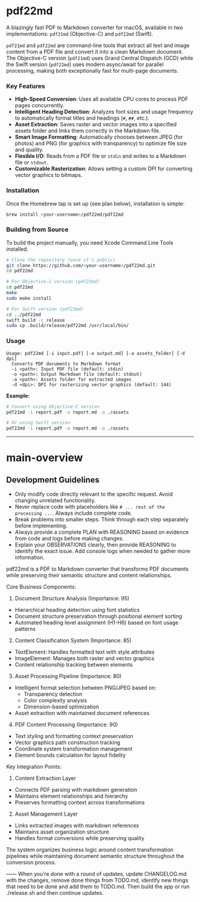 # pdf22md

A blazingly fast PDF to Markdown converter for macOS, available in two implementations: `pdf21md` (Objective-C) and `pdf22md` (Swift).

`pdf21md` and `pdf22md` are command-line tools that extract all text and image content from a PDF file and convert it into a clean Markdown document. The Objective-C version (`pdf21md`) uses Grand Central Dispatch (GCD) while the Swift version (`pdf22md`) uses modern async/await for parallel processing, making both exceptionally fast for multi-page documents.

### Key Features

  * **High-Speed Conversion**: Uses all available CPU cores to process PDF pages concurrently.
  * **Intelligent Heading Detection**: Analyzes font sizes and usage frequency to automatically format titles and headings (`#`, `##`, etc.).
  * **Asset Extraction**: Saves raster and vector images into a specified assets folder and links them correctly in the Markdown file.
  * **Smart Image Formatting**: Automatically chooses between JPEG (for photos) and PNG (for graphics with transparency) to optimize file size and quality.
  * **Flexible I/O**: Reads from a PDF file or `stdin` and writes to a Markdown file or `stdout`.
  * **Customizable Rasterization**: Allows setting a custom DPI for converting vector graphics to bitmaps.

### Installation

Once the Homebrew tap is set up (see plan below), installation is simple:

```bash
brew install <your-username>/pdf22md/pdf22md
```

### Building from Source

To build the project manually, you need Xcode Command Line Tools installed.

```bash
# Clone the repository (once it's public)
git clone https://github.com/<your-username>/pdf22md.git
cd pdf22md

# For Objective-C version (pdf21md)
cd pdf21md
make
sudo make install

# For Swift version (pdf22md)
cd ../pdf22md
swift build -c release
sudo cp .build/release/pdf22md /usr/local/bin/
```

### Usage

```
Usage: pdf22md [-i input.pdf] [-o output.md] [-a assets_folder] [-d dpi]
  Converts PDF documents to Markdown format
  -i <path>: Input PDF file (default: stdin)
  -o <path>: Output Markdown file (default: stdout)
  -a <path>: Assets folder for extracted images
  -d <dpi>: DPI for rasterizing vector graphics (default: 144)
```

**Example:**

```bash
# Convert using Objective-C version
pdf21md -i report.pdf -o report.md -a ./assets

# Or using Swift version
pdf22md -i report.pdf -o report.md -a ./assets
```

---


# main-overview

## Development Guidelines

- Only modify code directly relevant to the specific request. Avoid changing unrelated functionality.
- Never replace code with placeholders like `# ... rest of the processing ...`. Always include complete code.
- Break problems into smaller steps. Think through each step separately before implementing.
- Always provide a complete PLAN with REASONING based on evidence from code and logs before making changes.
- Explain your OBSERVATIONS clearly, then provide REASONING to identify the exact issue. Add console logs when needed to gather more information.


pdf22md is a PDF to Markdown converter that transforms PDF documents while preserving their semantic structure and content relationships.

Core Business Components:

1. Document Structure Analysis (Importance: 95)
- Hierarchical heading detection using font statistics
- Document structure preservation through positional element sorting
- Automated heading level assignment (H1-H6) based on font usage patterns

2. Content Classification System (Importance: 85)
- TextElement: Handles formatted text with style attributes
- ImageElement: Manages both raster and vector graphics
- Content relationship tracking between elements

3. Asset Processing Pipeline (Importance: 80)
- Intelligent format selection between PNG/JPEG based on:
  * Transparency detection
  * Color complexity analysis
  * Dimension-based optimization
- Asset extraction with maintained document references

4. PDF Content Processing (Importance: 90)
- Text styling and formatting context preservation
- Vector graphics path construction tracking
- Coordinate system transformation management
- Element bounds calculation for layout fidelity

Key Integration Points:

1. Content Extraction Layer
- Connects PDF parsing with markdown generation
- Maintains element relationships and hierarchy
- Preserves formatting context across transformations

2. Asset Management Layer
- Links extracted images with markdown references
- Maintains asset organization structure
- Handles format conversions while preserving quality

The system organizes business logic around content transformation pipelines while maintaining document semantic structure throughout the conversion process.

—— When you’re done with a round of updates, update CHANGELOG.md with the changes, remove done things from TODO.md, identify new things that need to be done and add them to TODO.md. Then build the app or run ./release.sh and then continue updates. 